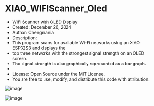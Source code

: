 # XIAO_WIFIScanner_Oled

* WiFi Scanner with OLED Display
 * Created: December 26, 2024
 * Author: Chengmania
 * Description:
 * This program scans for available Wi-Fi networks using an XIAO ESP32S3 and displays the 
 * top three networks with the strongest signal strength on an OLED screen. 
 * The signal strength is also graphically represented as a bar graph.
 * 
 * License: Open Source under the MIT License.
 * You are free to use, modify, and distribute this code with attribution.

 ![image](https://github.com/user-attachments/assets/def1e84e-ffdd-4d7b-a7da-d6592caaf119)


![image](https://github.com/user-attachments/assets/66338c48-5751-4e5e-9908-4e150385faef)

